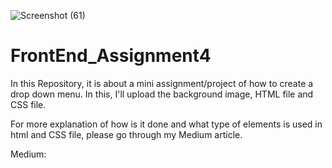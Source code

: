
![Screenshot (61)](https://github.com/user-attachments/assets/1d620777-02f9-4a42-9c46-d3714bc8b73d)

# FrontEnd_Assignment4

In this Repository, it is about a mini assignment/project of how to create a drop down menu.
In this, I'll upload the background image, HTML file and CSS file.

For more explanation of how is it done and what type of elements is used in html and CSS file, please go through my Medium article.

Medium: 
